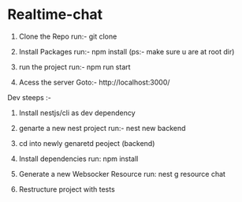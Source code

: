 # Realtime-chat

1.  Clone the Repo
    run:- git clone <Repo-url>

2.  Install Packages
    run:- npm install
    (ps:- make sure u are at root dir)

3.  run the project
    run:- npm run start

4.  Acess the server
    Goto:- http://localhost:3000/

Dev steeps :-

1. Install nestjs/cli as dev dependency
2. genarte a new nest project
   run:- nest new backend

3. cd into newly genaretd peoject (backend)

4. Install dependencies
   run: npm install

5. Generate a new Websocker Resource
   run: nest g resource chat

6. Restructure project with tests
